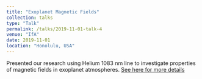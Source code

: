 ```yaml
---
title: "Exoplanet Magnetic Fields"
collection: talks
type: "Talk"
permalink: /talks/2019-11-01-talk-4
venue: "IfA"
date: 2019-11-01
location: "Honolulu, USA"
---
```


Presented our research using Helium 1083 nm line to investigate properties of magnetic fields in exoplanet atmospheres.
[See here for more details](https://www.ifa.hawaii.edu/astrocoffee/)